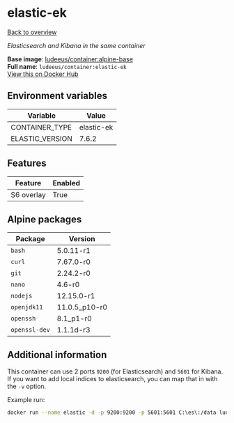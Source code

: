 # elastic-ek

[Back to overview](../index.md)

_Elasticsearch and Kibana in the same container_

**Base image**: [ludeeus/container:alpine-base](./alpine-base)  
**Full name**: `ludeeus/container:elastic-ek`  
[View this on Docker Hub](https://hub.docker.com/r/ludeeus/container/tags?page=1&name=elastic-ek)

## Environment variables

Variable | Value 
-- | --
CONTAINER_TYPE | elastic-ek
ELASTIC_VERSION | 7.6.2

## Features

Feature | Enabled 
-- | --
S6 overlay | True

## Alpine packages

Package | Version 
-- | --
`bash` | 5.0.11-r1
`curl` | 7.67.0-r0
`git` | 2.24.2-r0
`nano` | 4.6-r0
`nodejs` | 12.15.0-r1
`openjdk11` | 11.0.5_p10-r0
`openssh` | 8.1_p1-r0
`openssl-dev` | 1.1.1d-r3

## Additional information

This container can use 2 ports `9200` (for Elasticsearch) and `5601` for Kibana.
If you want to add local indices to elasticsearch, you can map that in with the `-v` option.

Example run:

```bash
docker run --name elastic -d -p 9200:9200 -p 5601:5601 C:\es\:/data ludeeus/contianer:elastic-ek
```